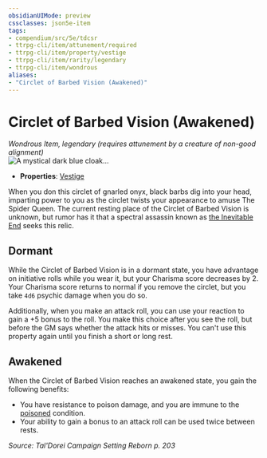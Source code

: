 ```yaml
---
obsidianUIMode: preview
cssclasses: json5e-item
tags:
- compendium/src/5e/tdcsr
- ttrpg-cli/item/attunement/required
- ttrpg-cli/item/property/vestige
- ttrpg-cli/item/rarity/legendary
- ttrpg-cli/item/wondrous
aliases: 
- "Circlet of Barbed Vision (Awakened)"
---
```

# Circlet of Barbed Vision (Awakened)
*Wondrous Item, legendary (requires attunement by a creature of non-good alignment)*  
![A mystical dark blue cloak...](/3-Mechanics/CLI/items/img/circletofbarbedvision.webp#right "A mystical dark blue cloak with metallic, flowing embroidered designs.")  

- **Properties**: [Vestige](/3-Mechanics/CLI/rules/item-properties.md#Vestige)

When you don this circlet of gnarled onyx, black barbs dig into your head, imparting power to you as the circlet twists your appearance to amuse The Spider Queen. The current resting place of the Circlet of Barbed Vision is unknown, but rumor has it that a spectral assassin known as [the Inevitable End](/3-Mechanics/CLI/bestiary/npc/jourrael-the-caedogeist-tdcsr.md) seeks this relic.

## Dormant

While the Circlet of Barbed Vision is in a dormant state, you have advantage on initiative rolls while you wear it, but your Charisma score decreases by 2. Your Charisma score returns to normal if you remove the circlet, but you take `4d6` psychic damage when you do so.

Additionally, when you make an attack roll, you can use your reaction to gain a +5 bonus to the roll. You make this choice after you see the roll, but before the GM says whether the attack hits or misses. You can't use this property again until you finish a short or long rest.

## Awakened

When the Circlet of Barbed Vision reaches an awakened state, you gain the following benefits:

- You have resistance to poison damage, and you are immune to the [poisoned](/3-Mechanics/CLI/rules/conditions.md#poisoned) condition.  
- Your ability to gain a bonus to an attack roll can be used twice between rests.  

*Source: Tal'Dorei Campaign Setting Reborn p. 203*